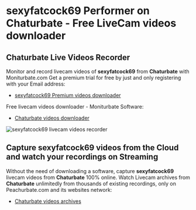 # sexyfatcock69 Performer on Chaturbate - Free LiveCam videos downloader

## Chaturbate Live Videos Recorder

Monitor and record livecam videos of **sexyfatcock69** from **Chaturbate** with Moniturbate.com
Get a premium trial for free by just and only registering with your Email address:
* [sexyfatcock69 Premium videos downloader](https://moniturbate.com/request-demo-licence-key.html)

Free livecam videos downloader - Moniturbate Software:
* [Chaturbate videos downloader](https://moniturbate.com/moniturbate-download-software.html)

![sexyfatcock69 livecam videos recorder](https://peachurnet.com/templates/moniturbate-software.png)


## Capture sexyfatcock69 videos from the Cloud and watch your recordings on Streaming

Without the need of downloading a software, capture **sexyfatcock69** livecam videos from **Chaturbate** 100% online.
Watch Livecam archives from **Chaturbate** unlimitedly from thousands of existing recordings, only on Peachurbate.com and its websites network:
* [Chaturbate videos archives](https://peachurnet.com/)